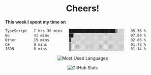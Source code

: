 <h1 align="center">Cheers!</h1>

**This week I spent my time on**
<!--START_SECTION:waka-->

```txt
TypeScript   7 hrs 30 mins   █████████████████████▒░░░   85.36 %
Go           41 mins         ██░░░░░░░░░░░░░░░░░░░░░░░   07.89 %
Other        15 mins         ▓░░░░░░░░░░░░░░░░░░░░░░░░   02.86 %
C#           9 mins          ▒░░░░░░░░░░░░░░░░░░░░░░░░   01.73 %
JSON         6 mins          ▒░░░░░░░░░░░░░░░░░░░░░░░░   01.14 %
```

<!--END_SECTION:waka-->

<p align="center"><img src="https://github-readme-stats.vercel.app/api/top-langs/?username=thnkrn&layout=compact&hide=html&theme=tokyonight" alt="Most Used Languages" /></p>

<p align="center"><img src="https://github-readme-stats.vercel.app/api?username=thnkrn&show_icons=true&count_private=true&theme=tokyonight&show=reviews&hide_rank=false&rank_icon=github" alt="GitHub Stats" /></p>

<!-- <p align="center"><a href="https://wakatime.com"><img src="https://wakatime.com/share/@thnkrn/40092326-d1bd-471b-89da-9a7c63939402.png" /></p>
 -->
